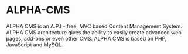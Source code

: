 # ALPHA-CMS
ALPHA CMS is an A.P.I - free, MVC based Content Management System. ALPHA CMS architecture gives the ability to easily create advanced web pages, add-ons or even other CMS. ALPHA CMS is based on PHP, JavaScript and MySQL.

